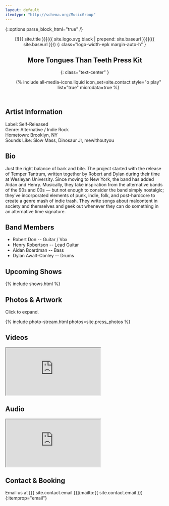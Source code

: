 ```yaml
---
layout: default
itemtype: "http://schema.org/MusicGroup"
---
```


<meta itemprop="url" content="{{ site.url | append: site.baseurl }}">

{::options parse_block_html="true" /}

<article class="margin-auto-h padding-l-v padding-m-h text-wrapper">

<header>
<meta itemprop="logo" content="{{ site.logo.png | prepend: site.baseurl | prepend: site.url }}">
[![{{ site.title }}]({{ site.logo.svg.black | prepend: site.baseurl }})]({{ site.baseurl }}/)
{: class="logo-width-epk margin-auto-h" }

<span itemprop="name">More Tongues Than Teeth</span><span class="hidden"> Press Kit</span>
================================
{: class="text-center" }

<ul class="full-width flex-row flex-center media-icon-basic media-icon-list font-size-large">
{% include all-media-icons.liquid icon_set=site.contact style="o play" list="true" microdata=true %}
</ul>
</header>

## Artist Information

Label: Self-Released  
Genre: <span itemprop="genre">Alternative / Indie Rock</span>  
Hometown: Brooklyn, NY  
Sounds Like: Slow Mass, Dinosaur Jr, mewithoutyou  

## Bio

Just the right balance of bark and bite. The project started with the release of Temper Tantrum, written together by Robert and Dylan during their time at Wesleyan University. Since moving to New York, the band has added Aidan and Henry. Musically, they take inspiration from the alternative bands of the 90s and 00s — but not enough to consider the band simply nostalgic; they’ve incorporated elements of punk, indie, folk, and post-hardcore to create a genre mash of indie trash. They write songs about malcontent in society and themselves and geek out whenever they can do something in an alternative time signature.

## Band Members

- <span itemprop="member">Robert Don</span> -- Guitar / Vox
- <span itemprop="member">Henry Robertson</span> -- Lead Guitar
- <span itemprop="member">Aidan Boardman</span> -- Bass
- <span itemprop="member">Dylan Awalt-Conley</span> -- Drums

## Upcoming Shows

{% include shows.html %}

## Photos & Artwork

Click to expand.

{% include photo-stream.html photos=site.press_photos %}

## Videos

<div class="aspect-16-9 expand-children margin-m-b">
<iframe itemprop="url" src="https://www.youtube.com/embed/4Ihh8SwPg80" allowfullscreen data-analytics-category="Video" data-analytics-action="click" data-analytics-label="Watched I Wanna Be a Machine"></iframe>
</div>

## Audio

<iframe class="full-width margin-m-b mq-bandcamp-height" src="https://bandcamp.com/EmbeddedPlayer/album=2871722682/size=large/bgcol=ffffff/linkcol=0687f5/artwork=small/transparent=true/" seamless itemprop="audio" data-analytics-category="Audio" data-analytics-action="click" data-analytics-label="Listened to Temper Tantrum" itemprop="album" itemscope itemtype="http://schema.org/MusicAlbum">
<a href="http://moretongues.bandcamp.com/album/temper-tantrum"><span itemprop="name">Temper Tantrum</span> by More Tongues Than Teeth</a>
</iframe>

## Contact & Booking

Email us at [{{ site.contact.email }}](mailto:{{ site.contact.email }}){:itemprop="email"}

</article>
